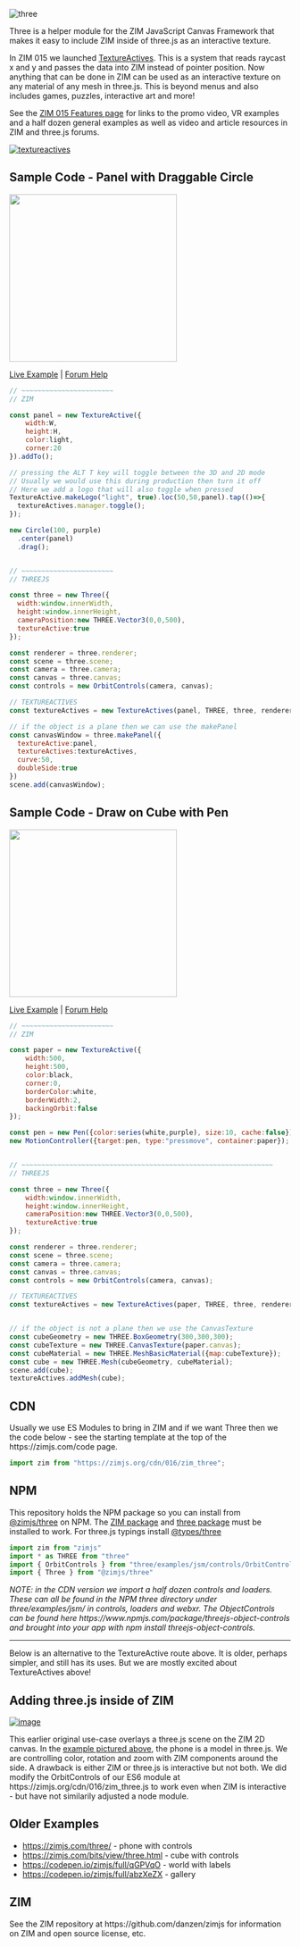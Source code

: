 ![three](https://github.com/danzen/zim-three/assets/380281/1256b99e-01a0-4870-8eff-ed8de22b7993)

<p>Three is a helper module for the ZIM JavaScript Canvas Framework that makes it easy to include ZIM inside of three.js as an interactive texture.</p>

<p>In ZIM 015 we launched <a href=https://zimjs.com/015>TextureActives</a>.  This is a system that reads raycast x and y and passes the data into ZIM instead of pointer position.  
Now anything that can be done in ZIM can be used as an interactive texture on any material of any mesh in three.js.  This is beyond menus and also includes games, puzzles, interactive art and more!
</p>
<p>See the <a href=https://zimjs.com/015>ZIM 015 Features page</a> for links to the promo video, VR examples and a half dozen general examples as well as video and article resources in ZIM and three.js forums.</p>


<a href=https://zimjs.com/015>![textureactives](https://github.com/danzen/zim-three/assets/380281/f28fc27f-538b-40aa-8375-6f0b8bc422a8)</a>

<h2>Sample Code - Panel with Draggable Circle</h2>

<img src="https://github.com/danzen/zim-three/assets/380281/096afaa4-17f2-43a6-9695-41cbe4cf735a" width=300>

<p><a href=https://zimjs.com/015/textureactive_simple.html>Live Example</a> | <a href=https://forum.zimjs.com/t/textureactives-zim-inside-three-js/237>Forum Help</a></p>

```JavaScript
// ~~~~~~~~~~~~~~~~~~~~~~~
// ZIM

const panel = new TextureActive({
    width:W,
    height:H,
    color:light,
    corner:20
}).addTo();

// pressing the ALT T key will toggle between the 3D and 2D mode
// Usually we would use this during production then turn it off
// Here we add a logo that will also toggle when pressed	
TextureActive.makeLogo("light", true).loc(50,50,panel).tap(()=>{
  textureActives.manager.toggle();
});

new Circle(100, purple)
  .center(panel)
  .drag();    


// ~~~~~~~~~~~~~~~~~~~~~~~
// THREEJS

const three = new Three({
  width:window.innerWidth, 
  height:window.innerHeight, 
  cameraPosition:new THREE.Vector3(0,0,500),
  textureActive:true
});

const renderer = three.renderer;
const scene = three.scene;
const camera = three.camera;
const canvas = three.canvas;
const controls = new OrbitControls(camera, canvas);

// TEXTUREACTIVES
const textureActives = new TextureActives(panel, THREE, three, renderer, scene, camera, controls);

// if the object is a plane then we can use the makePanel
const canvasWindow = three.makePanel({
  textureActive:panel, 
  textureActives:textureActives, 
  curve:50,
  doubleSide:true
})
scene.add(canvasWindow);   
```

<h2>Sample Code - Draw on Cube with Pen</h2>


<img src="https://github.com/danzen/zim-three/assets/380281/623548eb-f14a-49b2-a15b-36f292a1b075" width=300>

<p><a href=https://zimjs.com/015/textureactive_simple2.html>Live Example</a> | <a href=https://forum.zimjs.com/t/textureactives-zim-inside-three-js/237>Forum Help</a></p>

```JavaScript
// ~~~~~~~~~~~~~~~~~~~~~~~
// ZIM

const paper = new TextureActive({
	width:500,
	height:500,
	color:black,
	corner:0,
	borderColor:white,
	borderWidth:2,
	backingOrbit:false
});

const pen = new Pen({color:series(white,purple), size:10, cache:false}).center(paper);
new MotionController({target:pen, type:"pressmove", container:paper});


// ~~~~~~~~~~~~~~~~~~~~~~~~~~~~~~~~~~~~~~~~~~~~~~~~~~~~~~~~~~~~~~~
// THREEJS

const three = new Three({
	width:window.innerWidth, 
	height:window.innerHeight, 
	cameraPosition:new THREE.Vector3(0,0,500),
	textureActive:true
});

const renderer = three.renderer;
const scene = three.scene;
const camera = three.camera;
const canvas = three.canvas;
const controls = new OrbitControls(camera, canvas);

// TEXTUREACTIVES
const textureActives = new TextureActives(paper, THREE, three, renderer, scene, camera, controls);


// if the object is not a plane then we use the CanvasTexture
const cubeGeometry = new THREE.BoxGeometry(300,300,300);
const cubeTexture = new THREE.CanvasTexture(paper.canvas);
const cubeMaterial = new THREE.MeshBasicMaterial({map:cubeTexture});
const cube = new THREE.Mesh(cubeGeometry, cubeMaterial);           
scene.add(cube); 
textureActives.addMesh(cube);

```

<h2>CDN</h2>
<p>Usually we use ES Modules to bring in ZIM and if we want Three then we the code below - see the starting template at the top of the https://zimjs.com/code page.
</p>

```JavaScript
import zim from "https://zimjs.org/cdn/016/zim_three";
```

<h2>NPM</h2>
<p>This repository holds the NPM package so you can install from <a href=https://www.npmjs.com/package/@zimjs/three target=node>@zimjs/three</a> on NPM.  The <a href=https://www.npmjs.com/package/zimjs target=node>ZIM&nbsp;package</a> and <a href=https://www.npmjs.com/package/three target=node>three&nbsp;package</a> must be installed to work.  For three.js typings install <a href=https://www.npmjs.com/package/@types/three target=node>@types/three</a></p>

```JavaScript
import zim from "zimjs"
import * as THREE from "three" 
import { OrbitControls } from "three/examples/jsm/controls/OrbitControls.js"
import { Three } from "@zimjs/three"
```

<p><em>NOTE: in the CDN version we import a half dozen controls and loaders.  These can all be found in the NPM three directory
under three/examples/jsm/ in controls, loaders and webxr.  The ObjectControls can be found here https://www.npmjs.com/package/threejs-object-controls and brought into your app with npm install threejs-object-controls.</em></p>

<hr>

<p>Below is an alternative to the TextureActive route above.  It is older, perhaps simpler, and still has its uses.  But we are mostly excited about TextureActives above!</p>

<h2>Adding three.js inside of ZIM</h2>

<a href=https://zimjs.com/three/>![image](https://github.com/danzen/zim-three/assets/380281/4419faec-84fd-4c9a-a79c-6aff1f671a48)</a>

<p>This earlier original use-case overlays a three.js scene on the ZIM 2D canvas.  In the <a href=https://zimjs.com/three/>example&nbsp;pictured&nbsp;above</a>, the phone is a model in three.js.  We are controlling color, rotation and zoom with ZIM components around the side.  A drawback is either ZIM or three.js is interactive but not both.  We did modify the OrbitControls of our ES6 module at https://zimjs.org/cdn/016/zim_three.js to work even when ZIM is interactive - but have not similarily adjusted a node module.</p>

<h2>Older Examples</h2>

- https://zimjs.com/three/ - phone with controls
- https://zimjs.com/bits/view/three.html - cube with controls
- https://codepen.io/zimjs/full/qGPVqO - world with labels
- https://codepen.io/zimjs/full/abzXeZX - gallery

<h2>ZIM</h2>
<p>See the ZIM repository at https://github.com/danzen/zimjs for information on ZIM and open source license, etc.</p>

    




